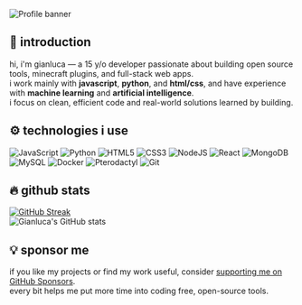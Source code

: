 ![Profile banner](https://i.imgur.com/VNP2tTx.gif)

## 👋 introduction

hi, i'm gianluca — a 15 y/o developer passionate about building open source tools, minecraft plugins, and full-stack web apps.  
i work mainly with **javascript**, **python**, and **html/css**, and have experience with **machine learning** and **artificial intelligence**.  
i focus on clean, efficient code and real-world solutions learned by building.

## ⚙️ technologies i use

![JavaScript](https://img.shields.io/badge/javascript-%23323330.svg?style=for-the-badge&logo=javascript&logoColor=%23F7DF1E)
![Python](https://img.shields.io/badge/python-3776AB.svg?style=for-the-badge&logo=python&logoColor=white)
![HTML5](https://img.shields.io/badge/html5-%23E34F26.svg?style=for-the-badge&logo=html5&logoColor=white)
![CSS3](https://img.shields.io/badge/css3-%231572B6.svg?style=for-the-badge&logo=css3&logoColor=white)
![NodeJS](https://img.shields.io/badge/node.js-6DA55F.svg?style=for-the-badge&logo=node.js&logoColor=white)
![React](https://img.shields.io/badge/react-%2320232a.svg?style=for-the-badge&logo=react&logoColor=%2361DAFB)
![MongoDB](https://img.shields.io/badge/mongodb-4EA94B.svg?style=for-the-badge&logo=mongodb&logoColor=white)
![MySQL](https://img.shields.io/badge/mysql-%2300f.svg?style=for-the-badge&logo=mysql&logoColor=white)
![Docker](https://img.shields.io/badge/docker-2496ED.svg?style=for-the-badge&logo=docker&logoColor=white)
![Pterodactyl](https://img.shields.io/badge/pterodactyl-181717.svg?style=for-the-badge&logo=github&logoColor=white)
![Git](https://img.shields.io/badge/git-%23F05033.svg?style=for-the-badge&logo=git&logoColor=white)

## 🔥 github stats

[![GitHub Streak](https://streak-stats.demolab.com?user=Gianlu1107&theme=tokyonight)](https://streak-stats.demolab.com/?user=Gianlu1107)  
![Gianluca's GitHub stats](https://github-readme-stats.vercel.app/api?username=Gianlu1107&show_icons=true&theme=tokyonight)

## 💡 sponsor me

if you like my projects or find my work useful, consider [supporting me on GitHub Sponsors](https://github.com/sponsors/Gianlu1107).  
every bit helps me put more time into coding free, open-source tools.
